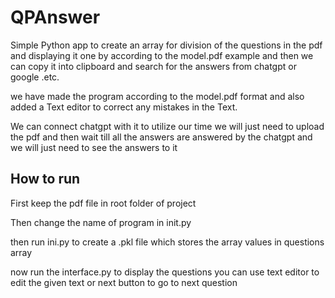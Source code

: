 # QPAnswer

Simple Python app to create an array for division of the questions in the pdf and displaying it one by according to the model.pdf example and then we can copy it into clipboard and search for the answers from chatgpt or google .etc.

we have made the program according to the model.pdf format and also added a Text editor to correct any mistakes in the Text.

We can connect chatgpt with it to utilize our time
we will just need to upload the pdf and then wait till all the answers are answered by the chatgpt and we will just need to see the answers to it

How to run
---------
First keep the pdf file in root folder of project

Then change the name of program in init.py

then run ini.py to create a .pkl file which stores the array values in questions array

now run the interface.py to display the questions you can use text editor to edit the given text or next button to go to next question
